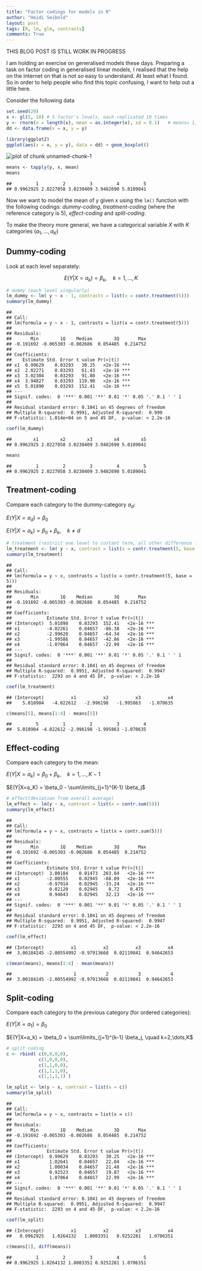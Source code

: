 ```yaml
---
title: "Factor codings for models in R"
author: "Heidi Seibold"
layout: post
tags: [R, lm, glm, contrasts]
comments: True
---
```


THIS BLOG POST IS STILL WORK IN PROGRESS

I am holding an exercise on generalised models these days. Preparing a task on factor coding
in generalised linear models, I realised that the help on the internet on that is not so
easy to understand. At least what I found. So in order to help people who find this topic 
confusing, I want to help out a little here.

Consider the following data


```r
set.seed(29)
x <- gl(5, 10) # 5 factor's levels, each replicated 10 times
y <- rnorm(n = length(x), mean = as.integer(x), sd = 0.1)   # means= 1,2,3,4,5
dd <- data.frame(x = x, y = y)

library(ggplot2)
ggplot(aes(x = x, y = y), data = dd) + geom_boxplot()
```

![plot of chunk unnamed-chunk-1](/figure/source/2015-09-28-lm-contrasts/unnamed-chunk-1-1.png) 

```r
means <- tapply(y, x, mean)
means
```

```
##         1         2         3         4         5 
## 0.9962925 2.0227058 3.0230409 3.9482690 5.0189041
```


Now we want to model the mean of y given x using the `lm()` function with the following codings:
*dummy-coding*, *treatment-coding* (where the reference category is 5), *effect-coding*
and *split-coding*.

To make the theory more general, we have a categorical variable $X$ with $K$ categories ($a_1, \dots, a_K$)


## Dummy-coding
Look at each level separately:

$$E(Y|X=a_k) = \beta_k, \quad k=1,\dots,K$$


```r
# dummy (each level singularly)
lm_dummy <- lm( y ~ x - 1, contrasts = list(x = contr.treatment(5)))
summary(lm_dummy)
```

```
## 
## Call:
## lm(formula = y ~ x - 1, contrasts = list(x = contr.treatment(5)))
## 
## Residuals:
##       Min        1Q    Median        3Q       Max 
## -0.191692 -0.065303 -0.002686  0.054485  0.214752 
## 
## Coefficients:
##    Estimate Std. Error t value Pr(>|t|)    
## x1  0.99629    0.03293   30.25   <2e-16 ***
## x2  2.02271    0.03293   61.43   <2e-16 ***
## x3  3.02304    0.03293   91.80   <2e-16 ***
## x4  3.94827    0.03293  119.90   <2e-16 ***
## x5  5.01890    0.03293  152.41   <2e-16 ***
## ---
## Signif. codes:  0 '***' 0.001 '**' 0.01 '*' 0.05 '.' 0.1 ' ' 1
## 
## Residual standard error: 0.1041 on 45 degrees of freedom
## Multiple R-squared:  0.9991,	Adjusted R-squared:  0.999 
## F-statistic: 1.014e+04 on 5 and 45 DF,  p-value: < 2.2e-16
```

```r
coef(lm_dummy)
```

```
##        x1        x2        x3        x4        x5 
## 0.9962925 2.0227058 3.0230409 3.9482690 5.0189041
```

```r
means
```

```
##         1         2         3         4         5 
## 0.9962925 2.0227058 3.0230409 3.9482690 5.0189041
```

## Treatment-coding
Compare each category to the dummy-category $a_d$:

$E(Y|X=a_{d}) = \beta_0$

$E(Y|X=a_k) = \beta_0 + \beta_k, \quad k\neq d$

```r
# treatment (restrict one level to costant term, all other difference from it)
lm_treatment <- lm( y ~ x, contrast = list(x = contr.treatment(5, base = 5)))
summary(lm_treatment)
```

```
## 
## Call:
## lm(formula = y ~ x, contrasts = list(x = contr.treatment(5, base = 5)))
## 
## Residuals:
##       Min        1Q    Median        3Q       Max 
## -0.191692 -0.065303 -0.002686  0.054485  0.214752 
## 
## Coefficients:
##             Estimate Std. Error t value Pr(>|t|)    
## (Intercept)  5.01890    0.03293  152.41   <2e-16 ***
## x1          -4.02261    0.04657  -86.38   <2e-16 ***
## x2          -2.99620    0.04657  -64.34   <2e-16 ***
## x3          -1.99586    0.04657  -42.86   <2e-16 ***
## x4          -1.07064    0.04657  -22.99   <2e-16 ***
## ---
## Signif. codes:  0 '***' 0.001 '**' 0.01 '*' 0.05 '.' 0.1 ' ' 1
## 
## Residual standard error: 0.1041 on 45 degrees of freedom
## Multiple R-squared:  0.9951,	Adjusted R-squared:  0.9947 
## F-statistic:  2293 on 4 and 45 DF,  p-value: < 2.2e-16
```

```r
coef(lm_treatment)
```

```
## (Intercept)          x1          x2          x3          x4 
##    5.018904   -4.022612   -2.996198   -1.995863   -1.070635
```

```r
c(means[5], means[1:4] - means[5]) 
```

```
##         5         1         2         3         4 
##  5.018904 -4.022612 -2.996198 -1.995863 -1.070635
```


## Effect-coding
Compare each category to the mean:

$E(Y|X=a_k) = \beta_0 + \beta_k, \quad k=1,\dots,K-1$

$E(Y|X=a_K) = \beta_0 - \sum\limits_{j=1}^{K-1} \beta_j$

```r
# effect(deviation from overall average)
lm_effect <- lm(y ~ x, contrast = list(x = contr.sum(5)))
summary(lm_effect)
```

```
## 
## Call:
## lm(formula = y ~ x, contrasts = list(x = contr.sum(5)))
## 
## Residuals:
##       Min        1Q    Median        3Q       Max 
## -0.191692 -0.065303 -0.002686  0.054485  0.214752 
## 
## Coefficients:
##             Estimate Std. Error t value Pr(>|t|)    
## (Intercept)  3.00184    0.01473  203.84   <2e-16 ***
## x1          -2.00555    0.02945  -68.09   <2e-16 ***
## x2          -0.97914    0.02945  -33.24   <2e-16 ***
## x3           0.02120    0.02945    0.72    0.475    
## x4           0.94643    0.02945   32.13   <2e-16 ***
## ---
## Signif. codes:  0 '***' 0.001 '**' 0.01 '*' 0.05 '.' 0.1 ' ' 1
## 
## Residual standard error: 0.1041 on 45 degrees of freedom
## Multiple R-squared:  0.9951,	Adjusted R-squared:  0.9947 
## F-statistic:  2293 on 4 and 45 DF,  p-value: < 2.2e-16
```

```r
coef(lm_effect)
```

```
## (Intercept)          x1          x2          x3          x4 
##  3.00184245 -2.00554992 -0.97913668  0.02119841  0.94642653
```

```r
c(mean(means), means[1:4] - mean(means))
```

```
##                       1           2           3           4 
##  3.00184245 -2.00554992 -0.97913668  0.02119841  0.94642653
```


## Split-coding
Compare each category to the previous category (for ordered categories):

$E(Y|X=a_1) = \beta_0$

$E(Y|X=a_k) = \beta_0 + \sum\limits_{j=1}^{k-1} \beta_j, \quad k=2,\dots,K$

```r
# split coding
c <- rbind( c(0,0,0,0),
            c(1,0,0,0),
            c(1,1,0,0),
            c(1,1,1,0),
            c(1,1,1,1) )

lm_split <- lm(y ~ x, contrast = list(x = c))
summary(lm_split)
```

```
## 
## Call:
## lm(formula = y ~ x, contrasts = list(x = c))
## 
## Residuals:
##       Min        1Q    Median        3Q       Max 
## -0.191692 -0.065303 -0.002686  0.054485  0.214752 
## 
## Coefficients:
##             Estimate Std. Error t value Pr(>|t|)    
## (Intercept)  0.99629    0.03293   30.25   <2e-16 ***
## x1           1.02641    0.04657   22.04   <2e-16 ***
## x2           1.00034    0.04657   21.48   <2e-16 ***
## x3           0.92523    0.04657   19.87   <2e-16 ***
## x4           1.07064    0.04657   22.99   <2e-16 ***
## ---
## Signif. codes:  0 '***' 0.001 '**' 0.01 '*' 0.05 '.' 0.1 ' ' 1
## 
## Residual standard error: 0.1041 on 45 degrees of freedom
## Multiple R-squared:  0.9951,	Adjusted R-squared:  0.9947 
## F-statistic:  2293 on 4 and 45 DF,  p-value: < 2.2e-16
```

```r
coef(lm_split)
```

```
## (Intercept)          x1          x2          x3          x4 
##   0.9962925   1.0264132   1.0003351   0.9252281   1.0706351
```

```r
c(means[1], diff(means))
```

```
##         1         2         3         4         5 
## 0.9962925 1.0264132 1.0003351 0.9252281 1.0706351
```








